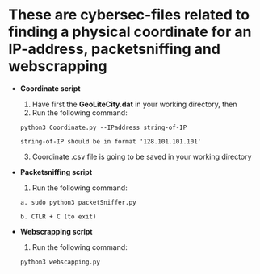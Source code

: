 # These are cybersec-files related to finding a physical coordinate for an IP-address, packetsniffing and webscrapping

+ __Coordinate script__
  1. Have first the **GeoLiteCity.dat** in your working directory, then
  2. Run the following command:
  
  ```
  python3 Coordinate.py --IPaddress string-of-IP
  
  string-of-IP should be in format '128.101.101.101'
  ```
  3. Coordinate .csv file is going to be saved in your working directory
  
+ __Packetsniffing script__

  1. Run the following command:
  
  ```
  a. sudo python3 packetSniffer.py 
  
  b. CTLR + C (to exit)
  
  ```
+ __Webscrapping script__

  1. Run the following command:
  
  ``` 
  python3 webscapping.py
  
  ```
